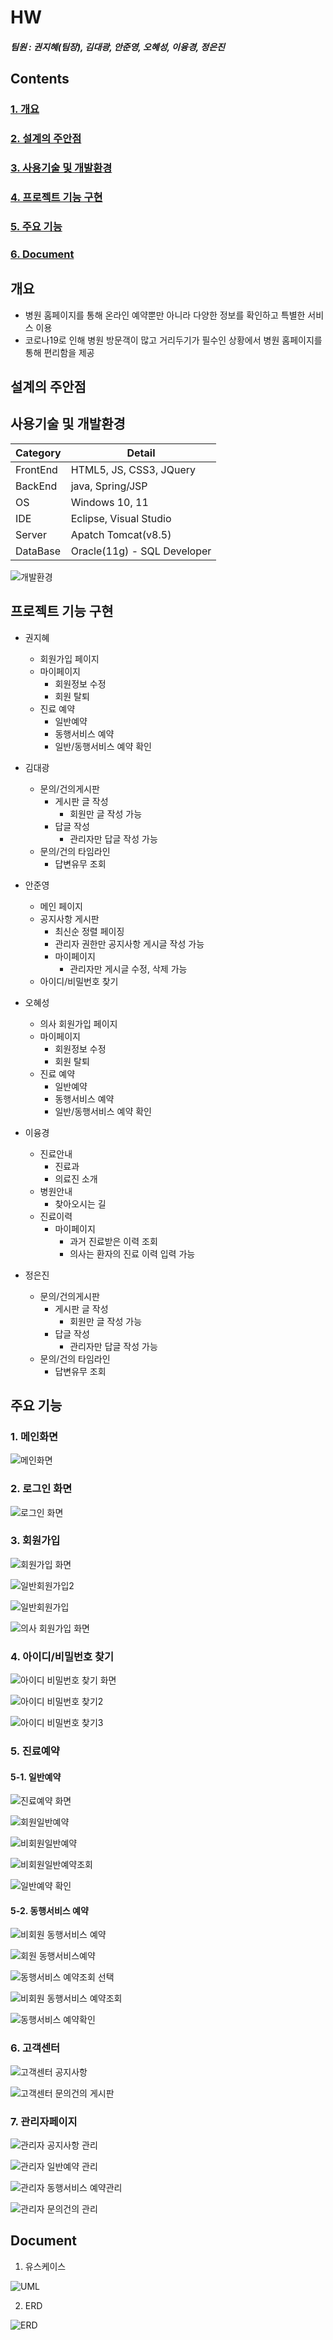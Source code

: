 # HW
##### 팀원 : 권지혜(팀장), 김대광, 안준영, 오혜성, 이융경, 정은진


## Contents
### [1. 개요](#개요)
### [2. 설계의 주안점](#설계의-주안점)
### [3. 사용기술 및 개발환경](#사용기술-및-개발환경)
### [4. 프로젝트 기능 구현](#프로젝트-기능-구현)
### [5. 주요 기능](#주요-기능)
### [6. Document](#Document)


## 개요
* 병원 홈페이지를 통해 온라인 예약뿐만 아니라 다양한 정보를 확인하고 특별한 서비스 이용
* 코로나19로 인해 병원 방문객이 많고 거리두기가 필수인 상황에서 병원 홈페이지를 통해 편리함을 제공

## 설계의 주안점

## 사용기술 및 개발환경
|Category | Detail |
| ------- | ------ |
| FrontEnd | HTML5, JS, CSS3, JQuery |
| BackEnd  | java, Spring/JSP |
| OS       | Windows 10, 11 |
| IDE      | Eclipse, Visual Studio |
| Server   | Apatch Tomcat(v8.5) |
| DataBase | Oracle(11g) - SQL Developer |

![개발환경](https://user-images.githubusercontent.com/56354642/157645005-18e1c0ee-df0c-44ca-9d7d-4907eb3c25c1.PNG)


## 프로젝트 기능 구현
* 권지혜
  + 회원가입 페이지
  + 마이페이지
    + 회원정보 수정
    + 회원 탈퇴
  + 진료 예약
    + 일반예약
    + 동행서비스 예약
    + 일반/동행서비스 예약 확인

* 김대광
  + 문의/건의게시판
    + 게시판 글 작성
      + 회원만 글 작성 가능
    + 답글 작성
      + 관리자만 답글 작성 가능
  + 문의/건의 타임라인
    +  답변유무 조회
 
* 안준영
  + 메인 페이지
  + 공지사항 게시판
    + 최신순 정렬 페이징
    + 관리자 권한만 공지사항 게시글 작성 가능
    + 마이페이지
       + 관리자만 게시글 수정, 삭제 가능
  + 아이디/비밀번호 찾기

* 오혜성
   + 의사 회원가입 페이지
   + 마이페이지
      + 회원정보 수정
      + 회원 탈퇴
   + 진료 예약
      + 일반예약
      + 동행서비스 예약
      + 일반/동행서비스 예약 확인


* 이융경
   + 진료안내
      + 진료과
      + 의료진 소개
   + 병원안내
      + 찾아오시는 길
   + 진료이력
      + 마이페이지
        + 과거 진료받은 이력 조회
        + 의사는 환자의 진료 이력 입력 가능


 * 정은진
    + 문의/건의게시판
      + 게시판 글 작성
        + 회원만 글 작성 가능
      + 답글 작성
        + 관리자만 답글 작성 가능
    + 문의/건의 타임라인
      +  답변유무 조회       


## 주요 기능

### 1. 메인화면
![메인화면](https://user-images.githubusercontent.com/56354642/157616972-3f0724b1-9d69-4d78-802a-0093c924cc84.PNG)

### 2. 로그인 화면
![로그인 화면](https://user-images.githubusercontent.com/56354642/157618338-d696f48c-0929-4095-8f23-e7f16fc7da00.PNG)

### 3. 회원가입
![회원가입 화면](https://user-images.githubusercontent.com/56354642/157618636-e7ccb7e0-c365-4042-a9ab-acf3ae91cf85.PNG)

![일반회원가입2](https://user-images.githubusercontent.com/56354642/157619204-a195cfcb-f29c-4559-a5f3-6e211a24b80c.PNG)

![일반회원가입](https://user-images.githubusercontent.com/56354642/157618847-9904bd1b-ae28-4927-b147-bf628ec680b4.PNG)

![의사 회원가입 화면](https://user-images.githubusercontent.com/56354642/157620565-1db17790-2b34-4ae7-a8ce-c40541208683.PNG)

### 4. 아이디/비밀번호 찾기
![아이디 비밀번호 찾기 화면](https://user-images.githubusercontent.com/56354642/157621045-9c404c30-083d-4085-83f2-5572b7dec6de.PNG)

![아이디 비밀번호 찾기2](https://user-images.githubusercontent.com/56354642/157621733-32de9487-838a-4a8f-ae2b-6c2b289de4a5.PNG)

![아이디 비밀번호 찾기3](https://user-images.githubusercontent.com/56354642/157621781-386ead6f-4db9-4ec8-90d2-381f8c7bb283.PNG)

### 5. 진료예약

#### 5-1. 일반예약
![진료예약 화면](https://user-images.githubusercontent.com/56354642/157622687-2572bd44-ccdd-4ebe-ac4b-58d6ae8362de.PNG)

![회원일반예약](https://user-images.githubusercontent.com/56354642/157630197-c11f08ef-59d9-48e9-8fe2-cb0f3e9f43be.PNG)

![비회원일반예약 ](https://user-images.githubusercontent.com/56354642/157622734-9bfa2fe9-b580-4477-a7db-83eb83e2ecc6.PNG)

![비회원일반예약조회](https://user-images.githubusercontent.com/56354642/157630755-c6bd99ba-2aa4-43f5-b493-66d6bfa0b719.PNG)

![일반예약 확인](https://user-images.githubusercontent.com/56354642/157625190-247c23e4-7b38-4a93-83f2-c11dc266faaf.PNG)

#### 5-2. 동행서비스 예약


![비회원 동행서비스 예약](https://user-images.githubusercontent.com/56354642/157630876-5d21d947-8229-4876-a892-a030581bf88a.PNG)

![회원 동행서비스예약](https://user-images.githubusercontent.com/56354642/157632172-f3df26a6-3583-44ff-a248-b0daf6415bb5.PNG)

![동행서비스 예약조회 선택](https://user-images.githubusercontent.com/56354642/157634539-b2b92158-b05d-4756-82aa-36bd17c51d92.PNG)


![비회원 동행서비스 예약조회](https://user-images.githubusercontent.com/56354642/157633816-96ef25ab-85a1-4427-8d5a-3dd877452d7a.PNG)


![동행서비스 예약확인](https://user-images.githubusercontent.com/56354642/157632922-4edadf2d-89f9-4fca-b6fe-a6bc47125f1b.PNG)


### 6. 고객센터

![고객센터 공지사항](https://user-images.githubusercontent.com/56354642/157787667-73b90c74-6e5f-4beb-9c3e-704c1d330972.PNG)

![고객센터 문의건의 게시판](https://user-images.githubusercontent.com/56354642/157788392-5b68740f-80ca-4690-8832-ebd2c3421477.PNG)

### 7. 관리자페이지

![관리자 공지사항 관리](https://user-images.githubusercontent.com/56354642/157787704-5cc0e7b5-b515-40ec-9695-1bdcb6163056.PNG)

![관리자 일반예약 관리](https://user-images.githubusercontent.com/56354642/157787675-3bdfa4c8-5cb8-4554-bac5-6127a8cc1127.PNG)

![관리자 동행서비스 예약관리](https://user-images.githubusercontent.com/56354642/157787683-649c58e3-3eef-4091-a51f-d10f50040206.PNG)

![관리자 문의건의 관리](https://user-images.githubusercontent.com/56354642/157788405-20221c5f-0793-4777-bb82-956742f6df06.PNG)




## Document

1. 유스케이스

![UML](https://user-images.githubusercontent.com/56354642/157690257-56a9372b-7405-4c17-b734-712b13e12e91.PNG)


2. ERD

![ERD](https://user-images.githubusercontent.com/56354642/157687792-e3119771-d33c-45c5-bc64-86c413a2198d.PNG)
